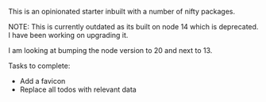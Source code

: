 This is an opinionated starter inbuilt with a number of nifty packages.

NOTE: This is currently outdated as its built on node 14 which is deprecated. I have been working on upgrading it.

I am looking at bumping the node version to 20 and next to 13.

Tasks to complete:

- Add a favicon
- Replace all todos with relevant data
